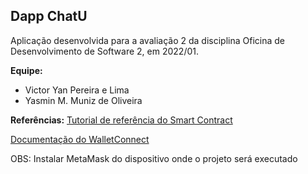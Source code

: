 ## Dapp ChatU

Aplicação desenvolvida para a avaliação 2 da disciplina Oficina de Desenvolvimento de Software 2, em 2022/01.

**Equipe:**
- Victor Yan Pereira e Lima
- Yasmin M. Muniz de Oliveira

**Referências:**
[Tutorial de referência do Smart Contract](https://learn.figment.io/tutorials/create-a-chat-application-using-solidity-and-react#creating-a-frontend-in-react)

[Documentação do WalletConnect](https://docs.walletconnect.com/quick-start/dapps/react-native)

OBS: Instalar MetaMask do dispositivo onde o projeto será executado
